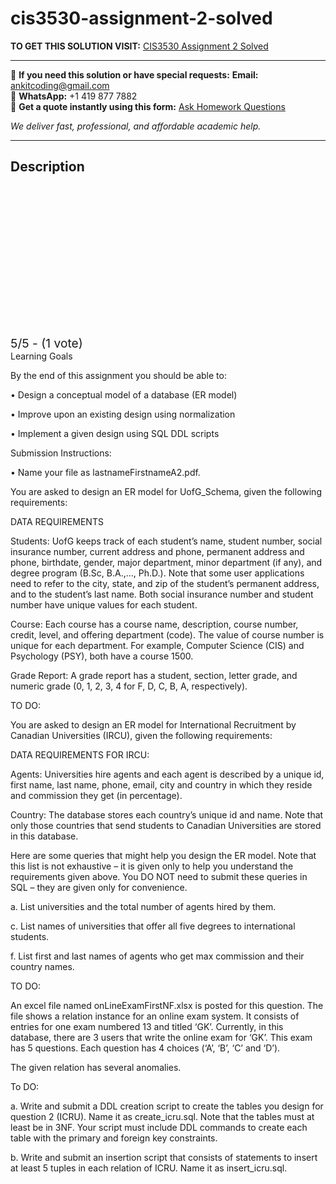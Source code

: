 # cis3530-assignment-2-solved
**TO GET THIS SOLUTION VISIT:** [CIS3530 Assignment 2 Solved](https://www.ankitcodinghub.com/product/assignment-2/)


---

📩 **If you need this solution or have special requests:** **Email:** ankitcoding@gmail.com  
📱 **WhatsApp:** +1 419 877 7882  
📄 **Get a quote instantly using this form:** [Ask Homework Questions](https://www.ankitcodinghub.com/services/ask-homework-questions/)

*We deliver fast, professional, and affordable academic help.*

---

<h2>Description</h2>



<div class="kk-star-ratings kksr-auto kksr-align-center kksr-valign-top" data-payload="{&quot;align&quot;:&quot;center&quot;,&quot;id&quot;:&quot;115324&quot;,&quot;slug&quot;:&quot;default&quot;,&quot;valign&quot;:&quot;top&quot;,&quot;ignore&quot;:&quot;&quot;,&quot;reference&quot;:&quot;auto&quot;,&quot;class&quot;:&quot;&quot;,&quot;count&quot;:&quot;1&quot;,&quot;legendonly&quot;:&quot;&quot;,&quot;readonly&quot;:&quot;&quot;,&quot;score&quot;:&quot;5&quot;,&quot;starsonly&quot;:&quot;&quot;,&quot;best&quot;:&quot;5&quot;,&quot;gap&quot;:&quot;4&quot;,&quot;greet&quot;:&quot;Rate this product&quot;,&quot;legend&quot;:&quot;5\/5 - (1 vote)&quot;,&quot;size&quot;:&quot;24&quot;,&quot;title&quot;:&quot;CIS3530 Assignment 2 Solved&quot;,&quot;width&quot;:&quot;138&quot;,&quot;_legend&quot;:&quot;{score}\/{best} - ({count} {votes})&quot;,&quot;font_factor&quot;:&quot;1.25&quot;}">

<div class="kksr-stars">

<div class="kksr-stars-inactive">
            <div class="kksr-star" data-star="1" style="padding-right: 4px">


<div class="kksr-icon" style="width: 24px; height: 24px;"></div>
        </div>
            <div class="kksr-star" data-star="2" style="padding-right: 4px">


<div class="kksr-icon" style="width: 24px; height: 24px;"></div>
        </div>
            <div class="kksr-star" data-star="3" style="padding-right: 4px">


<div class="kksr-icon" style="width: 24px; height: 24px;"></div>
        </div>
            <div class="kksr-star" data-star="4" style="padding-right: 4px">


<div class="kksr-icon" style="width: 24px; height: 24px;"></div>
        </div>
            <div class="kksr-star" data-star="5" style="padding-right: 4px">


<div class="kksr-icon" style="width: 24px; height: 24px;"></div>
        </div>
    </div>

<div class="kksr-stars-active" style="width: 138px;">
            <div class="kksr-star" style="padding-right: 4px">


<div class="kksr-icon" style="width: 24px; height: 24px;"></div>
        </div>
            <div class="kksr-star" style="padding-right: 4px">


<div class="kksr-icon" style="width: 24px; height: 24px;"></div>
        </div>
            <div class="kksr-star" style="padding-right: 4px">


<div class="kksr-icon" style="width: 24px; height: 24px;"></div>
        </div>
            <div class="kksr-star" style="padding-right: 4px">


<div class="kksr-icon" style="width: 24px; height: 24px;"></div>
        </div>
            <div class="kksr-star" style="padding-right: 4px">


<div class="kksr-icon" style="width: 24px; height: 24px;"></div>
        </div>
    </div>
</div>


<div class="kksr-legend" style="font-size: 19.2px;">
            5/5 - (1 vote)    </div>
    </div>
Learning Goals

By the end of this assignment you should be able to:

• Design a conceptual model of a database (ER model)

• Improve upon an existing design using normalization

• Implement a given design using SQL DDL scripts

Submission Instructions:

• Name your file as lastnameFirstnameA2.pdf.

You are asked to design an ER model for UofG_Schema, given the following requirements:

DATA REQUIREMENTS

Students: UofG keeps track of each student’s name, student number, social insurance number, current address and phone, permanent address and phone, birthdate, gender, major department, minor department (if any), and degree program (B.Sc, B.A.,…, Ph.D.). Note that some user applications need to refer to the city, state, and zip of the student’s permanent address, and to the student’s last name. Both social insurance number and student number have unique values for each student.

Course: Each course has a course name, description, course number, credit, level, and offering department (code). The value of course number is unique for each department. For example, Computer Science (CIS) and Psychology (PSY), both have a course 1500.

Grade Report: A grade report has a student, section, letter grade, and numeric grade (0, 1, 2, 3, 4 for F, D, C, B, A, respectively).

TO DO:

You are asked to design an ER model for International Recruitment by Canadian Universities (IRCU), given the following requirements:

DATA REQUIREMENTS FOR IRCU:

Agents: Universities hire agents and each agent is described by a unique id, first name, last name, phone, email, city and country in which they reside and commission they get (in percentage).

Country: The database stores each country’s unique id and name. Note that only those countries that send students to Canadian Universities are stored in this database.

Here are some queries that might help you design the ER model. Note that this list is not exhaustive – it is given only to help you understand the requirements given above. You DO NOT need to submit these queries in SQL – they are given only for convenience.

a. List universities and the total number of agents hired by them.

c. List names of universities that offer all five degrees to international students.

f. List first and last names of agents who get max commission and their country names.

TO DO:

An excel file named onLineExamFirstNF.xlsx is posted for this question. The file shows a relation instance for an online exam system. It consists of entries for one exam numbered 13 and titled ‘GK’. Currently, in this database, there are 3 users that write the online exam for ‘GK’. This exam has 5 questions. Each question has 4 choices (‘A’, ‘B’, ‘C’ and ‘D’).

The given relation has several anomalies.

To DO:

a. Write and submit a DDL creation script to create the tables you design for question 2 (ICRU). Name it as create_icru.sql. Note that the tables must at least be in 3NF. Your script must include DDL commands to create each table with the primary and foreign key constraints.

b. Write and submit an insertion script that consists of statements to insert at least 5 tuples in each relation of ICRU. Name it as insert_icru.sql.
